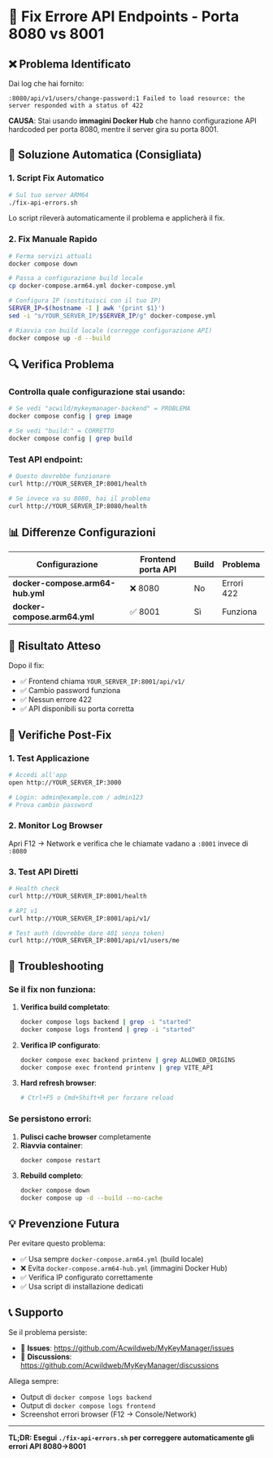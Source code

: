 # 🚨 Fix Errore API Endpoints - Porta 8080 vs 8001

## ❌ Problema Identificato

Dai log che hai fornito:
```
:8080/api/v1/users/change-password:1 Failed to load resource: the server responded with a status of 422
```

**CAUSA**: Stai usando **immagini Docker Hub** che hanno configurazione API hardcoded per porta 8080, mentre il server gira su porta 8001.

## 🔧 Soluzione Automatica (Consigliata)

### 1. Script Fix Automatico
```bash
# Sul tuo server ARM64
./fix-api-errors.sh
```

Lo script rileverà automaticamente il problema e applicherà il fix.

### 2. Fix Manuale Rapido
```bash
# Ferma servizi attuali
docker compose down

# Passa a configurazione build locale
cp docker-compose.arm64.yml docker-compose.yml

# Configura IP (sostituisci con il tuo IP)
SERVER_IP=$(hostname -I | awk '{print $1}')
sed -i "s/YOUR_SERVER_IP/$SERVER_IP/g" docker-compose.yml

# Riavvia con build locale (corregge configurazione API)
docker compose up -d --build
```

## 🔍 Verifica Problema

### Controlla quale configurazione stai usando:
```bash
# Se vedi "acwild/mykeymanager-backend" = PROBLEMA
docker compose config | grep image

# Se vedi "build:" = CORRETTO
docker compose config | grep build
```

### Test API endpoint:
```bash
# Questo dovrebbe funzionare
curl http://YOUR_SERVER_IP:8001/health

# Se invece va su 8080, hai il problema
curl http://YOUR_SERVER_IP:8080/health
```

## 📊 Differenze Configurazioni

| Configurazione | Frontend porta API | Build | Problema |
|---|---|---|---|
| **docker-compose.arm64-hub.yml** | ❌ 8080 | No | Errori 422 |
| **docker-compose.arm64.yml** | ✅ 8001 | Sì | Funziona |

## 🎯 Risultato Atteso

Dopo il fix:
- ✅ Frontend chiama `YOUR_SERVER_IP:8001/api/v1/`
- ✅ Cambio password funziona
- ✅ Nessun errore 422
- ✅ API disponibili su porta corretta

## 🚀 Verifiche Post-Fix

### 1. Test Applicazione
```bash
# Accedi all'app
open http://YOUR_SERVER_IP:3000

# Login: admin@example.com / admin123
# Prova cambio password
```

### 2. Monitor Log Browser
Apri F12 → Network e verifica che le chiamate vadano a `:8001` invece di `:8080`

### 3. Test API Diretti
```bash
# Health check
curl http://YOUR_SERVER_IP:8001/health

# API v1
curl http://YOUR_SERVER_IP:8001/api/v1/

# Test auth (dovrebbe dare 401 senza token)
curl http://YOUR_SERVER_IP:8001/api/v1/users/me
```

## 🐛 Troubleshooting

### Se il fix non funziona:

1. **Verifica build completato**:
   ```bash
   docker compose logs backend | grep -i "started"
   docker compose logs frontend | grep -i "started"
   ```

2. **Verifica IP configurato**:
   ```bash
   docker compose exec backend printenv | grep ALLOWED_ORIGINS
   docker compose exec frontend printenv | grep VITE_API
   ```

3. **Hard refresh browser**:
   ```bash
   # Ctrl+F5 o Cmd+Shift+R per forzare reload
   ```

### Se persistono errori:

1. **Pulisci cache browser** completamente
2. **Riavvia container**:
   ```bash
   docker compose restart
   ```
3. **Rebuild completo**:
   ```bash
   docker compose down
   docker compose up -d --build --no-cache
   ```

## 💡 Prevenzione Futura

Per evitare questo problema:
- ✅ Usa sempre `docker-compose.arm64.yml` (build locale)
- ❌ Evita `docker-compose.arm64-hub.yml` (immagini Docker Hub)
- ✅ Verifica IP configurato correttamente
- ✅ Usa script di installazione dedicati

## 📞 Supporto

Se il problema persiste:
- 🐛 **Issues**: https://github.com/Acwildweb/MyKeyManager/issues
- 💬 **Discussions**: https://github.com/Acwildweb/MyKeyManager/discussions

Allega sempre:
- Output di `docker compose logs backend`
- Output di `docker compose logs frontend`
- Screenshot errori browser (F12 → Console/Network)

---

**TL;DR: Esegui `./fix-api-errors.sh` per correggere automaticamente gli errori API 8080→8001**
